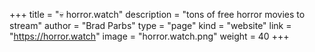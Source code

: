 +++
title = "💀️ horror.watch"
description = "tons of free horror movies to stream"
author = "Brad Parbs"
type = "page"
kind = "website"
link = "https://horror.watch"
image = "horror.watch.png"
weight = 40
+++
